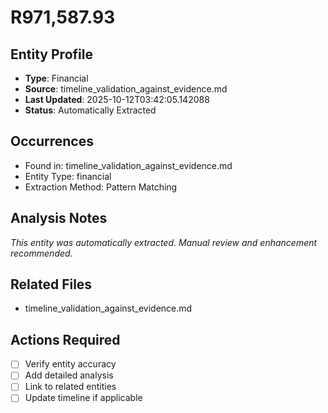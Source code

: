 # R971,587.93

## Entity Profile
- **Type**: Financial
- **Source**: timeline_validation_against_evidence.md
- **Last Updated**: 2025-10-12T03:42:05.142088
- **Status**: Automatically Extracted

## Occurrences
- Found in: timeline_validation_against_evidence.md
- Entity Type: financial
- Extraction Method: Pattern Matching

## Analysis Notes
*This entity was automatically extracted. Manual review and enhancement recommended.*

## Related Files
- timeline_validation_against_evidence.md

## Actions Required
- [ ] Verify entity accuracy
- [ ] Add detailed analysis
- [ ] Link to related entities
- [ ] Update timeline if applicable
